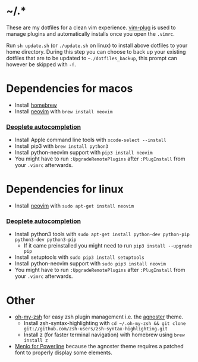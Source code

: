 # ~/.*

These are my dotfiles for a clean vim experience. [vim-plug](https://github.com/junegunn/vim-plug) is used to manage plugins and automatically installs once you open the `.vimrc`.

Run `sh update.sh` (or `./update.sh` on linux) to install above dotfiles to your home directory. During this step you can choose to back up your existing dotfiles that are to be updated to `~./dotfiles_backup`, this prompt can however be skipped with `-f`.

# Dependencies for macos

* Install [homebrew](https://brew.sh)
* Install [neovim](http://neovim.io) with `brew install neovim`

### [Deoplete autocompletion](https://github.com/Shougo/deoplete.nvim)
* Install Apple command line tools with `xcode-select --install`
* Install pip3 with `brew install python3`
* Install python-neovim support with `pip3 install neovim`
* You might have to run `:UpgradeRemotePlugins` after `:PlugInstall` from your `.vimrc` afterwards.

# Dependencies for linux

* Install [neovim](http://neovim.io) with `sudo apt-get install neovim`

### [Deoplete autocompletion](https://github.com/Shougo/deoplete.nvim)
* Install python3 tools with `sudo apt-get install python-dev python-pip python3-dev python3-pip`
  * If it came preinstalled you might need to run `pip3 install --upgrade pip`
* Install setuptools with `sudo pip3 install setuptools`
* Install python-neovim support with `sudo pip3 install neovim`
* You might have to run `:UpgradeRemotePlugins` after `:PlugInstall` from your `.vimrc` afterwards.



# Other
* [oh-my-zsh](https://github.com/robbyrussell/oh-my-zsh) for easy zsh plugin
  management i.e. the [agnoster](https://github.com/agnoster/agnoster-zsh-theme)
  theme.
  * Install zsh-syntax-highlighting with `cd ~/.oh-my-zsh && git clone git://github.com/zsh-users/zsh-syntax-highlighting.git`
  * Install z (for faster terminal navigation) with homebrew using `brew install z`
* [Menlo for Powerline](https://github.com/abertsch/Menlo-for-Powerline) because the agnoster theme requires a patched font to properly display some elements.
